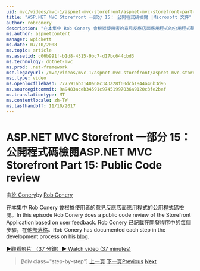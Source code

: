 ```yaml
---
uid: mvc/videos/mvc-1/aspnet-mvc-storefront/aspnet-mvc-storefront-part-15-public-code-review
title: "ASP.NET MVC Storefront 一部分 15： 公開程式碼檢閱 |Microsoft 文件"
author: robconery
description: "在本集中 Rob Conery 會根據使用者的意見反應店面應用程式的公用程式碼檢閱。 Rob Conery 已記載在開發中的每個步驟..."
ms.author: aspnetcontent
manager: wpickett
ms.date: 07/10/2008
ms.topic: article
ms.assetid: c06b991f-b1d8-4315-9bc7-d17bc644cbd3
ms.technology: dotnet-mvc
ms.prod: .net-framework
msc.legacyurl: /mvc/videos/mvc-1/aspnet-mvc-storefront/aspnet-mvc-storefront-part-15-public-code-review
msc.type: video
ms.openlocfilehash: 777591ab3140a68c343a28f60dcb1844a46b3d95
ms.sourcegitcommit: 9a9483aceb34591c97451997036a9120c3fe2baf
ms.translationtype: MT
ms.contentlocale: zh-TW
ms.lasthandoff: 11/10/2017
---
```

<a name="aspnet-mvc-storefront-part-15-public-code-review"></a><span data-ttu-id="40121-104">ASP.NET MVC Storefront 一部分 15： 公開程式碼檢閱</span><span class="sxs-lookup"><span data-stu-id="40121-104">ASP.NET MVC Storefront Part 15: Public Code review</span></span>
====================
<span data-ttu-id="40121-105">由[訛 Conery](https://github.com/robconery)</span><span class="sxs-lookup"><span data-stu-id="40121-105">by [Rob Conery](https://github.com/robconery)</span></span>

<span data-ttu-id="40121-106">在本集中 Rob Conery 會根據使用者的意見反應店面應用程式的公用程式碼檢閱。</span><span class="sxs-lookup"><span data-stu-id="40121-106">In this episode Rob Conery does a public code review of the Storefront Application based on user feedback.</span></span> <span data-ttu-id="40121-107">Rob Conery 已記載在開發程序中的每個步驟，在他[部落格](http://blog.wekeroad.com/mvc-storefront/mvcstore-part-15/)。</span><span class="sxs-lookup"><span data-stu-id="40121-107">Rob Conery has documented each step in the development process on his [blog](http://blog.wekeroad.com/mvc-storefront/mvcstore-part-15/).</span></span>

[<span data-ttu-id="40121-108">&#9654;觀看影片 （37 分鐘）</span><span class="sxs-lookup"><span data-stu-id="40121-108">&#9654; Watch video (37 minutes)</span></span>](https://channel9.msdn.com/Blogs/ASP-NET-Site-Videos/aspnet-mvc-storefront-part-15-public-code-review)

>[!div class="step-by-step"]
<span data-ttu-id="40121-109">[上一頁](aspnet-mvc-storefront-part-14-rich-client-interaction.md)
[下一頁](aspnet-mvc-storefront-part-16-membership-redo-with-openid.md)</span><span class="sxs-lookup"><span data-stu-id="40121-109">[Previous](aspnet-mvc-storefront-part-14-rich-client-interaction.md)
[Next](aspnet-mvc-storefront-part-16-membership-redo-with-openid.md)</span></span>
